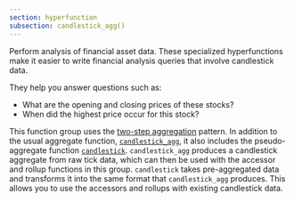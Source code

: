 ```yaml
---
section: hyperfunction
subsection: candlestick_agg()
---
```


Perform analysis of financial asset data. These specialized hyperfunctions make
it easier to write financial analysis queries that involve candlestick data.

They help you answer questions such as:

*   What are the opening and closing prices of these stocks?
*   When did the highest price occur for this stock?

This function group uses the [two-step aggregation][two-step-aggregation]
pattern. In addition to the usual aggregate function,
[`candlestick_agg`][candlestick_agg], it also includes the pseudo-aggregate
function [`candlestick`][candlestick]. `candlestick_agg` produces a candlestick
aggregate from raw tick data, which can then be used with the accessor and
rollup functions in this group. `candlestick` takes pre-aggregated data and
transforms it into the same format that `candlestick_agg` produces. This allows
you to use the accessors and rollups with existing candlestick data.

[candlestick]: #candlestick
[candlestick_agg]: #candlestick_agg
[two-step-aggregation]: #two-step-aggregation
